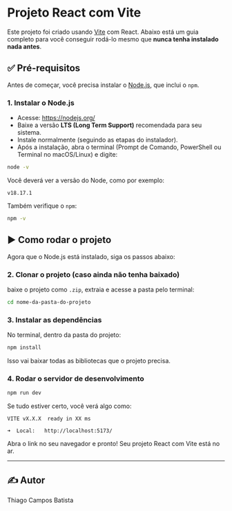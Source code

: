 # Projeto React com Vite

Este projeto foi criado usando [Vite](https://vitejs.dev/) com React. Abaixo está um guia completo para você conseguir rodá-lo mesmo que **nunca tenha instalado nada antes**.

## ✅ Pré-requisitos

Antes de começar, você precisa instalar o [Node.js](https://nodejs.org/), que inclui o `npm`.

### 1. Instalar o Node.js

- Acesse: https://nodejs.org/  
- Baixe a versão **LTS (Long Term Support)** recomendada para seu sistema.  
- Instale normalmente (seguindo as etapas do instalador).  
- Após a instalação, abra o terminal (Prompt de Comando, PowerShell ou Terminal no macOS/Linux) e digite:

```bash
node -v
```

Você deverá ver a versão do Node, como por exemplo:

```
v18.17.1
```

Também verifique o `npm`:

```bash
npm -v
```

## ▶️ Como rodar o projeto

Agora que o Node.js está instalado, siga os passos abaixo:

### 2. Clonar o projeto (caso ainda não tenha baixado)

baixe o projeto como `.zip`, extraia e acesse a pasta pelo terminal:

```bash
cd nome-da-pasta-do-projeto
```

### 3. Instalar as dependências

No terminal, dentro da pasta do projeto:

```bash
npm install
```

Isso vai baixar todas as bibliotecas que o projeto precisa.

### 4. Rodar o servidor de desenvolvimento

```bash
npm run dev
```

Se tudo estiver certo, você verá algo como:

```
VITE vX.X.X  ready in XX ms

➜  Local:   http://localhost:5173/
```

Abra o link no seu navegador e pronto! Seu projeto React com Vite está no ar.

---

## ✍️ Autor

Thiago Campos Batista